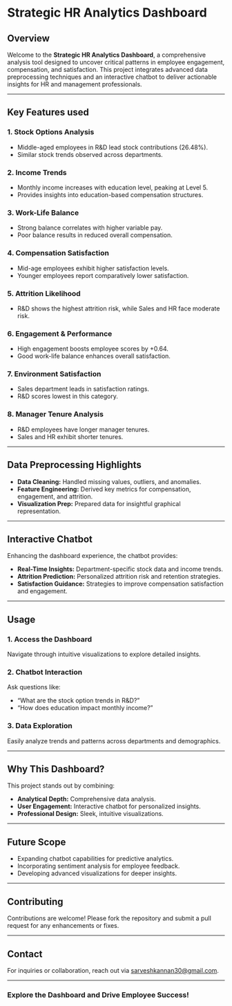 # Strategic HR Analytics Dashboard

## Overview
Welcome to the **Strategic HR Analytics Dashboard**, a comprehensive analysis tool designed to uncover critical patterns in employee engagement, compensation, and satisfaction. This project integrates advanced data preprocessing techniques and an interactive chatbot to deliver actionable insights for HR and management professionals.

---

## Key Features used
### 1. **Stock Options Analysis**
- Middle-aged employees in R&D lead stock contributions (26.48%).
- Similar stock trends observed across departments.

### 2. **Income Trends**
- Monthly income increases with education level, peaking at Level 5.
- Provides insights into education-based compensation structures.

### 3. **Work-Life Balance**
- Strong balance correlates with higher variable pay.
- Poor balance results in reduced overall compensation.

### 4. **Compensation Satisfaction**
- Mid-age employees exhibit higher satisfaction levels.
- Younger employees report comparatively lower satisfaction.

### 5. **Attrition Likelihood**
- R&D shows the highest attrition risk, while Sales and HR face moderate risk.

### 6. **Engagement & Performance**
- High engagement boosts employee scores by +0.64.
- Good work-life balance enhances overall satisfaction.

### 7. **Environment Satisfaction**
- Sales department leads in satisfaction ratings.
- R&D scores lowest in this category.

### 8. **Manager Tenure Analysis**
- R&D employees have longer manager tenures.
- Sales and HR exhibit shorter tenures.

---

## Data Preprocessing Highlights
- **Data Cleaning:** Handled missing values, outliers, and anomalies.
- **Feature Engineering:** Derived key metrics for compensation, engagement, and attrition.
- **Visualization Prep:** Prepared data for insightful graphical representation.

---

## Interactive Chatbot
Enhancing the dashboard experience, the chatbot provides:
- **Real-Time Insights:** Department-specific stock data and income trends.
- **Attrition Prediction:** Personalized attrition risk and retention strategies.
- **Satisfaction Guidance:** Strategies to improve compensation satisfaction and engagement.

---

## Usage
### 1. **Access the Dashboard**
Navigate through intuitive visualizations to explore detailed insights.
### 2. **Chatbot Interaction**
Ask questions like:
- “What are the stock option trends in R&D?”
- “How does education impact monthly income?”
### 3. **Data Exploration**
Easily analyze trends and patterns across departments and demographics.

---

## Why This Dashboard?
This project stands out by combining:
- **Analytical Depth:** Comprehensive data analysis.
- **User Engagement:** Interactive chatbot for personalized insights.
- **Professional Design:** Sleek, intuitive visualizations.



---

## Future Scope
- Expanding chatbot capabilities for predictive analytics.
- Incorporating sentiment analysis for employee feedback.
- Developing advanced visualizations for deeper insights.

---

## Contributing
Contributions are welcome! Please fork the repository and submit a pull request for any enhancements or fixes.

---

## Contact
For inquiries or collaboration, reach out via [sarveshkannan30@gmail.com](sarveshkannan30@gmail.com).

---

### Explore the Dashboard and Drive Employee Success!

